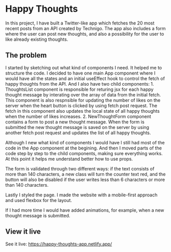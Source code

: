 # Happy Thoughts

In this project, I have built a Twitter-like app which fetches the 20 most recent posts from an API created by Technigo. The app also includes a form where the user can post new thoughts, and also a possibility for the user to like already existing thoughts.

## The problem

I started by sketching out what kind of components I need. It helped me to structure the code. I decided to have one main App component where I would have all the states and an initial useEffect hook to control the fetch of happy thoughts from the API. And I also have two child components:
    1. ThoughtsList component is responsible for returing jsx for each happy thought message by interating over the array of data from the initial fetch. This component is also respnsible for updating the number of likes on the server when the heart button is clicked by using fetch post request. The fetch in this component also updates the local state of all happy thoughts when the number of likes increases.
    2. NewThoughtForm component contains a form to post a new thought message. When the form is submitted the new thought message is saved on the server by using another fetch post request and updates the list of all happy thoughts.

Although I new what kind of components I would have I still had most of the code in the App component at the begining. And then I moved parts of the code step by step to the child components, making sure everything works. At this point it helps me understand better how to use props.

The form is validated through two different ways: if the text consists of more than 140 characters, a new class will turn the counter text red, and the button will also be disabled if the user writes less than 6 characters or more than 140 characters.

Lastly I styled the page. I made the website with a mobile-first approach and used flexbox for the layout.

If I had more time I would have added animations, for example, when a new thought message is submitted. 

## View it live

See it live: https://happy-thoughts-app.netlify.app/
